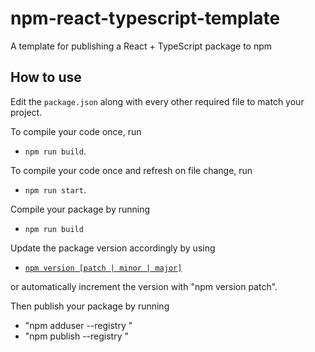# npm-react-typescript-template

A template for publishing a React + TypeScript package to npm

## How to use

Edit the `package.json` along with every other required file to match your project.

To compile your code once, run

- `npm run build`.

To compile your code once and refresh on file change, run

- `npm run start`.

Compile your package by running

- `npm run build`

Update the package version accordingly by using

- [`npm version [patch | minor | major]`](https://docs.npmjs.com/about-semantic-versioning)

or automatically increment the version with "npm version patch".

Then publish your package by running

- "npm adduser --registry <our registry domain>"
- "npm publish --registry <our registry domain>"
